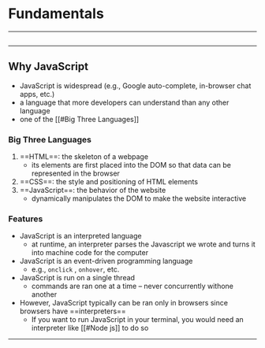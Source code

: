 # Fundamentals
---
```toc
```
---

## Why JavaScript
+ JavaScript is widespread (e.g., Google auto-complete, in-browser chat apps, etc.)
+ a language that more developers can understand than any other language
+ one of the [[#Big Three Languages]]

### Big Three Languages
1. ==HTML==: the skeleton of a webpage
	- its elements are first placed into the DOM so that data can be represented in the browser
2. ==CSS==: the style and positioning of HTML elements
3. ==JavaScript==: the behavior of the website
	- dynamically manipulates the DOM to make the website interactive

### Features
- JavaScript is an interpreted language
	- at runtime, an interpreter parses the Javascript we wrote and turns it into machine code for the computer
- JavaScript is an event-driven programming language
	- e.g., `onclick` , `onhover`, etc.
- JavaScript is run on a single thread
	- commands are ran one at a time – never concurrently withone another
- However, JavaScript typically can be ran only in browsers since browsers have ==interpreters==
	- If you want to run JavaScript in your terminal, you would need an interpreter like [[#Node js]] to do so


---






